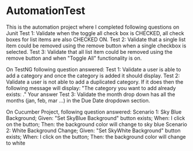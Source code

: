 # AutomationTest
This is the automation project where I completed following questions on Junit
Test 1: Validate when the toggle all check box is CHECKED, all check boxes for list items are also CHECKED ON.
Test 2: Validate that a single list item could be removed using the remove button when a single checkbox is selected.
Test 3: Validate that all list item could be removed using the remove button and when "Toggle All" functionality is on.

On TestNG following question answered:
Test 1: Validate a user is able to add a category and once the category is added it should display.
Test 2: Validate a user is not able to add a duplicated category. If it does then the following message will display: "The category you want to add already exists: <duplicated category name>."
Your answer
Test 3: Validate the month drop down has all the months (jan, feb, mar ...) in the Due Date dropdown section.


On Cucumber Project, following question answered:
Scenario 1: Sky Blue Background; Given: "Set SkyBlue Background" button exists; When: I click on the button; Then: the background color will change to sky blue
Scenario 2: White Background Change; Given: "Set SkyWhite Background" button exists; When: I click on the button; Then: the background color will change to white
